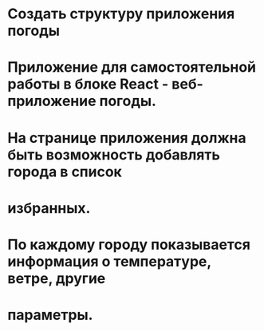 # Создать структуру приложения погоды
# Приложение для самостоятельной работы в блоке React - веб-приложение погоды.
# На странице приложения должна быть возможность добавлять города в список 
# избранных.
# По каждому городу показывается информация о температуре, ветре, другие 
# параметры.


